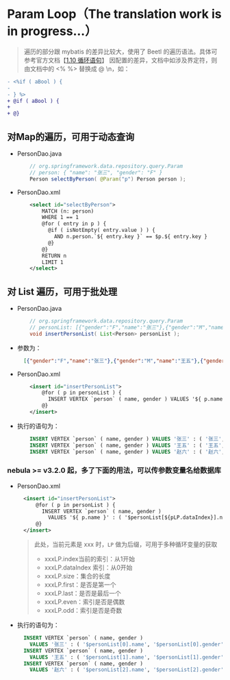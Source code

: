 # Param Loop（The translation work is in progress...）

> 遍历的部分跟 mybatis 的差异比较大，使用了 Beetl 的遍历语法。具体可参考官方文档【[1.10 循环语句](https://www.kancloud.cn/xiandafu/beetl3_guide/2138952)】
> 因配置的差异，文档中如涉及界定符，则由文档中的 <% %> 替换成 @ \n，如：
  ```diff
  - <%if ( aBool ) { 
  -                         
  - } %>                
  + @if ( aBool ) {
  +                       
  + @}                 
  ```

## 对Map的遍历，可用于动态查询
- PersonDao.java
    ```java
        // org.springframework.data.repository.query.Param
        // person: { "name": "张三", "gender": "F" }
        Person selectByPerson( @Param("p") Person person );
    ```

- PersonDao.xml
    ```xml
        <select id="selectByPerson">
            MATCH (n: person)
            WHERE 1 == 1 
            @for ( entry in p ) {
              @if ( isNotEmpty( entry.value ) ) {
                AND n.person.`${ entry.key }` == $p.${ entry.key }
              @}
            @}
            RETURN n
            LIMIT 1
        </select>
    ```

## 对 List 遍历，可用于批处理
- PersonDao.java
    ```java
        // org.springframework.data.repository.query.Param
        // personList: [{"gender":"F","name":"张三"},{"gender":"M","name":"王五"},{"gender":"F","name":"赵六"}]
        void insertPersonList( List<Person> personList );
    ```

- 参数为：
    ```json
      [{"gender":"F","name":"张三"},{"gender":"M","name":"王五"},{"gender":"F","name":"赵六"}]
    ```

- PersonDao.xml
    ```xml
        <insert id="insertPersonList">
            @for ( p in personList ) {
              INSERT VERTEX `person` ( name, gender ) VALUES '${ p.name }' : ( '${ p.name }', '${ p.gender }' );
            @}
        </insert>
    ```

- 执行的语句为：
    ```sql
        INSERT VERTEX `person` ( name, gender ) VALUES '张三' : ( '张三', 'F' );
        INSERT VERTEX `person` ( name, gender ) VALUES '王五' : ( '王五', 'M' );
        INSERT VERTEX `person` ( name, gender ) VALUES '赵六' : ( '赵六', 'F' );
    ```

### nebula >= v3.2.0  起，多了下面的用法，可以传参数变量名给数据库
  - PersonDao.xml
      ```xml
        <insert id="insertPersonList">
            @for ( p in personList ) {
              INSERT VERTEX `person` ( name, gender )
                VALUES '${ p.name }' : ( '$personList[${pLP.dataIndex}].name', '$personList[${pLP.dataIndex}].gender' );
            @}
        </insert>
      ```
      > 此处，当前元素是 xxx 时，`LP` 做为后缀，可用于多种循环变量的获取
      > - xxxLP.index当前的索引：从1开始
      > - xxxLP.dataIndex 索引：从0开始
      > - xxxLP.size：集合的长度
      > - xxxLP.first：是否是第一个
      > - xxxLP.last：是否是最后一个
      > - xxxLP.even：索引是否是偶数
      > - xxxLP.odd：索引是否是奇数

  - 执行的语句为：
      ```sql
        INSERT VERTEX `person` ( name, gender )
          VALUES '张三' : ( '$personList[0].name', '$personList[0].gender' );
        INSERT VERTEX `person` ( name, gender )
          VALUES '王五' : ( '$personList[1].name', '$personList[1].gender' );
        INSERT VERTEX `person` ( name, gender )
          VALUES '赵六' : ( '$personList[2].name', '$personList[2].gender' );
      ```
